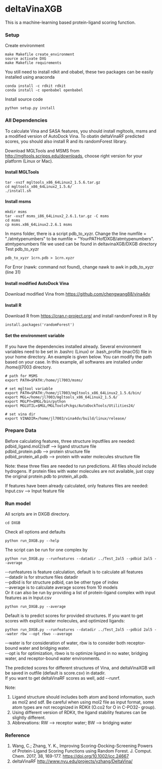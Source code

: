# deltaVinaXGB
This is a machine-learning based protein-ligand scoring function.
### Setup
Create environment
```
make Makefile create_environment
source activate DXG
make Makefile requirements
```
You still need to install rdkit and obabel, these two packages can be easily installed using anaconda

```
conda install -c rdkit rdkit
conda install -c openbabel openbabel
```
Install source code
```
python setup.py install
```

### All Dependencies
To calculate Vina and SASA features, you should install mgltools, msms and a modified version of AutoDock Vina. To obatin deltaVinaRF predicted scores, you should also install R and its randomForest library. <br>

Download MGLTools and MSMS from http://mgltools.scripps.edu/downloads, choose right version for your platform (Linux or Mac).<br>
#### Install MGLTools
```
tar -xvzf mgltools_x86_64Linux2_1.5.6.tar.gz 
cd mgltools_x86_64Linux2_1.5.6/ 
./install.sh
```
#### Install msms
```
mkdir msms 
tar -xvzf msms_i86_64Linux2_2.6.1.tar.gz -C msms 
cd msms 
cp msms.x86_64Linux2.2.6.1 msms 
```
In msms folder, there is a script pdb_to_xyzr. Change the line numfile = "./atmtypenumbers" to be numfile = "YourPATHofDXGB/atmtypenumbers".<br> atmtypenumbers file we used can be found in deltavinaXGB/DXGB directory <br>
Test pdb_to_xyzr
```
pdb_to_xyzr 1crn.pdb > 1crn.xyzr
```
For Error (nawk: command not found), change nawk to awk in pdb_to_xyzr (line 31) <br>
#### Install modified AutoDock Vina
Download modified Vina from  https://github.com/chengwang88/vina4dv <br>
#### Install R
Download R from https://cran.r-project.org/ and install randomForest in R by
```
install.packages('randomForest')
```
#### Set the environment variable
If you have the dependencies installed already. Several environment variables need to be set in .bashrc (Linux) or .bash_profile (macOS) file in your home directory. An example is given below. You can modify the path based on your case. In this example, all softwares are installed under /home/jl7003 directory.<br>
```
# path for MSMS 
export PATH=$PATH:/home/jl7003/msms/

# set mgltool variable 
export PATH=$PATH:/home/jl7003/mgltools_x86_64Linux2_1.5.6/bin/
export MGL=/home/jl7003/mgltools_x86_64Linux2_1.5.6/ 
export MGLPY=$MGL/bin/python 
export MGLUTIL=$MGL/MGLToolsPckgs/AutoDockTools/Utilities24/ 

# set vina dir 
export VINADIR=/home/jl7003/vina4dv/build/linux/release/ 
```
### Prepare Data
Before calculating features, three structure inputfiles are needed:<br>
pdbid_ligand.mol2/sdf         --> ligand structure file<br>
pdbid_protein.pdb             --> protein structure file<br>
pdbid_protein_all.pdb         --> protein with water molecules structure file<br>

Note: these three files are needed to run predictions. All files should include hydrogens. If protein files with water molecules are not available, just copy the original protein.pdb to protein_all.pdb. 

If features have been already calculated, only features files are needed: <br>
Input.csv                     --> Input feature file <br>


### Run model

All scripts are in DXGB directory.<br>

```
cd DXGB
```
Check all options and defaults

```
python run_DXGB.py --help
```
The script can be run for one complex by
```
python run_DXGB.py --runfeatures --datadir ../Test_2al5 --pdbid 2al5 --average
```
--runfeatures is feature calculation, default is to calculate all features<br>
--datadir is for structure files datadir<br>
--pdbid is for structure pdbid, can be other type of index<br>
--average is to calculate average scores from 10 models<br>
Or it can also be run by providing a list of protein-ligand complex with input features as in Input.csv
```
python run_DXGB.py --average 
```
Default is to predict scores for provided structures. If you want to get scores with explicit water molecules, and optimized ligands:
```
python run_DXGB.py --runfeatures --datadir ../Test_2al5 --pdbid 2al5 --water rbw --opt rbwo --average 
``` 
--water is for consideration of water, rbw is to consider both receptor-bound water and bridging water. <br>
--opt is for optimization, rbwo is to optimize ligand in no water, bridging water, and receptor-bound water environments.<br>

The predicted scores for different structures of Vina, and deltaVinaXGB will be saved in outfile (default is score.csv) in datadir.<br>
If you want to get deltaVinaRF scores as well, add --runrf. <br>

Note:
1) Ligand structure should includes both atom and bond information, such as mol2 and sdf. Be careful when using mol2 file as input format, some atom types are not recognized in RDKit (O.co2 for O in C-PO32- group). 
2) Using different version of RDKit, the ligand stability features can be slightly different.
3) Abbrevations: RW --> receptor water; BW --> bridging water

### Reference
1. Wang, C.; Zhang, Y. K., Improving Scoring-Docking-Screening Powers of Protein-Ligand Scoring Functions using Random Forest. J. Comput. Chem. 2017, 38, 169-177. https://doi.org/10.1002/jcc.24667
2. deltaVinaRF http://www.nyu.edu/projects/yzhang/DeltaVina/




